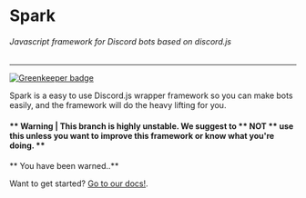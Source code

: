# Spark
###### Javascript framework for Discord bots based on discord.js
---

[![Greenkeeper badge](https://badges.greenkeeper.io/TobiasFeld22/Spark.svg)](https://greenkeeper.io/)


Spark is a easy to use Discord.js wrapper framework so you can make bots easily, and the framework will do the heavy lifting for you.


#### ** Warning | This branch is highly unstable. We suggest to ** NOT ** use this unless you want to improve this framework or know what you're doing. **
** You have been warned..**

Want to get started?
[Go to our docs!](https://discordspark.tk/getting-started).
